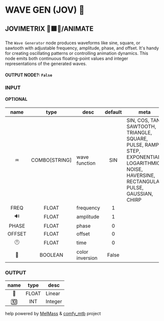 # WAVE GEN (JOV) 🌊

## JOVIMETRIX 🔺🟩🔵/ANIMATE

The `Wave Generator` node produces waveforms like sine, square, or sawtooth with adjustable frequency, amplitude, phase, and offset. It's handy for creating oscillating patterns or controlling animation dynamics. This node emits both continuous floating-point values and integer representations of the generated waves.

#### OUTPUT NODE?: `False`

### INPUT

#### OPTIONAL

name|type|desc|default|meta
:---:|:---:|---|:---:|---
♒| COMBO[STRING] | wave function | SIN | SIN, COS, TAN, SAWTOOTH, TRIANGLE, SQUARE,<br>PULSE, RAMP, STEP, EXPONENTIAL, LOGARITHMIC,<br>NOISE, HAVERSINE, RECTANGULAR PULSE,<br>GAUSSIAN, CHIRP
FREQ| FLOAT | frequency | 1 | 
🔊| FLOAT | amplitude | 1 | 
PHASE| FLOAT | phase | 0 | 
OFFSET| FLOAT | offset | 0 | 
🕛| FLOAT | time | 0 | 
🔳| BOOLEAN | color inversion | False | 

### OUTPUT

name|type|desc
:---:|:---:|---
🛟| FLOAT | Linear 
🔟| INT | Integer 

help powered by [MelMass](https://github.com/melMass) & [comfy_mtb](https://github.com/melMass/comfy_mtb) project